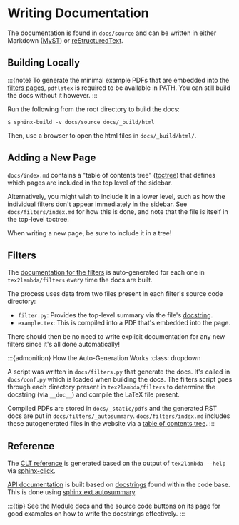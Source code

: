 # Writing Documentation

The documentation is found in `docs/source` and can be written in either Markdown ([MyST](https://mystmd.org/)) or [reStructuredText](https://www.writethedocs.org/guide/writing/reStructuredText/).

## Building Locally

:::{note}
To generate the minimal example PDFs that are embedded into the [filters pages](../filters/index), `pdflatex` is required to be available in PATH. You can still build the docs without it however.
:::

Run the following from the root directory to build the docs:

```shell
$ sphinx-build -v docs/source docs/_build/html
```

Then, use a browser to open the html files in `docs/_build/html/`.

## Adding a New Page

`docs/index.md` contains a "table of contents tree" ([toctree](https://www.sphinx-doc.org/en/master/usage/restructuredtext/directives.html#directive-toctree)) that defines which pages are included in the top level of the sidebar.

Alternatively, you might wish to include it in a lower level, such as how the individual filters don't appear immediately in the sidebar. See `docs/filters/index.md` for how this is done, and note that the file is itself in the top-level toctree.

When writing a new page, be sure to include it in a tree!

## Filters

The [documentation for the filters](../filters/index) is auto-generated for each one in `tex2lambda/filters` every time the docs are built.

The process uses data from two files present in each filter's source code directory:

- `filter.py`: Provides the top-level summary via the file's [docstring](https://peps.python.org/pep-0257/#what-is-a-docstring).
- `example.tex`: This is compiled into a PDF that's embedded into the page.

There should then be no need to write explicit documentation for any new filters since it's all done automatically!

:::{admonition} How the Auto-Generation Works
:class: dropdown

A script was written in `docs/filters.py` that generate the docs. It's called in `docs/conf.py` which is loaded when building the docs. The filters script goes through each directory present in `tex2lambda/filters` to determine the docstring (via `__doc__`) and compile the LaTeX file present.

Compiled PDFs are stored in `docs/_static/pdfs` and the generated RST docs are put in `docs/filters/_autosummary`. `docs/filters/index.md` includes these autogenerated files in the website via a [table of contents tree](https://www.sphinx-doc.org/en/master/usage/restructuredtext/directives.html#directive-toctree).
:::

## Reference

The [CLT reference](../reference/command-line) is generated based on the output of `tex2lambda --help` via [sphinx-click](https://sphinx-click.readthedocs.io/en/latest/).

[API documentation](../reference/library) is built based on [docstrings](https://peps.python.org/pep-0257/#what-is-a-docstring) found within the code base. This is done using [sphinx.ext.autosummary](https://www.sphinx-doc.org/en/master/usage/extensions/autosummary.html).

:::{tip}
See the [Module docs](../reference/_autosummary/tex2lambda.api.module.Module) and the source code buttons on its page for good examples on how to write the docstrings effectively.
:::
